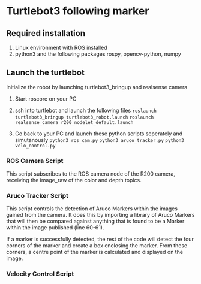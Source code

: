 # Turtlebot3 following marker

## Required installation

1. Linux environment with ROS installed
2. python3 and the following packages rospy, opencv-python, numpy

## Launch the turtlebot
Initialize the robot by launching turtlebot3_bringup and realsense camera

1. Start roscore on your PC

2. ssh into turtlebot and launch the following files
	`roslaunch turtlebot3_bringup turtlebot3_robot.launch`
	`roslaunch realsense_camera r200_nodelet_default.launch`

3. Go back to your PC and launch these python scripts seperately and simutanously
	`python3 ros_cam.py`
	`python3 aruco_tracker.py`
	`python3 velo_control.py`

### ROS Camera Script
This script subscribes to the ROS camera node of the R200 camera, receiving the image_raw of the color and depth topics.

### Aruco Tracker Script
This script controls the detection of Aruco Markers within the images gained from the camera. It does this by importing a library of Aruco Markers that will then be compared against anything that is found to be a Marker within the image published (line 60-61).

If a marker is successfully detected, the rest of the code will detect the four corners of the marker and create a box enclosing the marker. From these corners, a centre point of the marker is calculated and displayed on the image.

### Velocity Control Script
